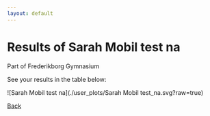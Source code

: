 ```yaml
---
layout: default
---
```


# Results of Sarah Mobil test na 
    
Part of Frederikborg Gymnasium
    
See your results in the table below:
    
![Sarah Mobil test na](./user_plots/Sarah Mobil test_na.svg?raw=true)

[Back](https://christianbanggribsvad.github.io/em_spillet.github.io/)